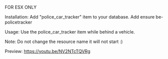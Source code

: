 FOR ESX ONLY

Installation:
Add "police_car_tracker" item to your database.
Add ensure be-policetracker

Usage: Use the police_car_tracker item while behind a vehicle.

Note: Do not change the resource name it will not start :)

Preview: https://youtu.be/NV2NTcTQVRg

